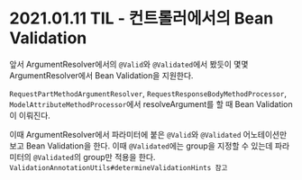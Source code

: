 # 2021.01.11 TIL - 컨트롤러에서의 Bean Validation

앞서 ArgumentResolver에서의 `@Valid`와 `@Validated`에서 봤듯이 몇몇 ArgumentResolver에서 Bean Validation을 지원한다.

`RequestPartMethodArgumentResolver`,  `RequestResponseBodyMethodProcessor`, `ModelAttributeMethodProcessor`에서 resolveArgument를 할 때 Bean Validation이 이뤄진다.

이때 ArgumentResolver에서 파라미터에 붙은 `@Valid`와 `@Validated` 어노테이션만 보고 Bean Validation을 한다. 이때 `@Validated`에는 group을 지정할 수 있는데 파라미터의 `@Validated`의 group만 적용을 한다. `ValidationAnnotationUtils#determineValidationHints 참고`
